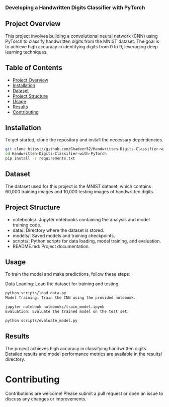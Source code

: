 ### Developing a Handwritten Digits Classifier with PyTorch

## Project Overview

This project involves building a convolutional neural network (CNN) using PyTorch to classify handwritten digits from the MNIST dataset. The goal is to achieve high accuracy in identifying digits from 0 to 9, leveraging deep learning techniques.

## Table of Contents
- [Project Overview](#project-overview)
- [Installation](#installation)
- [Dataset](#dataset)
- [Project Structure](#project-structure)
- [Usage](#usage)
- [Results](#results)
- [Contributing](#contributing)

## Installation

To get started, clone the repository and install the necessary dependencies.

```bash
git clone https://github.com/Ghadeer52/Handwritten-Digits-Classifier-with-PyTorch.git
cd Handwritten-Digits-Classifier-with-PyTorch
pip install -r requirements.txt
```
## Dataset
The dataset used for this project is the MNIST dataset, which contains 60,000 training images and 10,000 testing images of handwritten digits.

## Project Structure
- notebooks/: Jupyter notebooks containing the analysis and model training code.
- data/: Directory where the dataset is stored.
- models/: Saved models and training checkpoints.
- scripts/: Python scripts for data loading, model training, and evaluation.
- README.md: Project documentation.
  
## Usage
To train the model and make predictions, follow these steps:

Data Loading: Load the dataset for training and testing.

```bash
python scripts/load_data.py
Model Training: Train the CNN using the provided notebook.
```

```bash
jupyter notebook notebooks/train_model.ipynb
Evaluation: Evaluate the trained model on the test set.
```

```bash
python scripts/evaluate_model.py
```
## Results
The project achieves high accuracy in classifying handwritten digits. Detailed results and model performance metrics are available in the results/ directory.

# Contributing
Contributions are welcome! Please submit a pull request or open an issue to discuss any changes or improvements.
